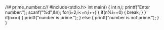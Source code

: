 //# prime_number.c//
#include<stdio.h>
int main()
{
    int n,i;
    printf("Enter number:");
    scanf("%d",&n);
    for(i=2;i<=n;i++)
    {
        if(n%i==0)
        {
            break;
        }
    }
    if(n==i)
    {
        printf("number is prime.");
    }
    else
    {
        printf("number is not prime.");
    }
}

